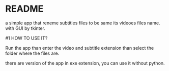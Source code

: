 # README

a simple app that reneme subtitles files to be same its videoes files name. with GUI by tkinter.


#1 HOW TO USE IT?

Run the app than enter the video and subtitle extension than select the folder where the files are.


there are version of the app in exe extension, you can use it without python.
